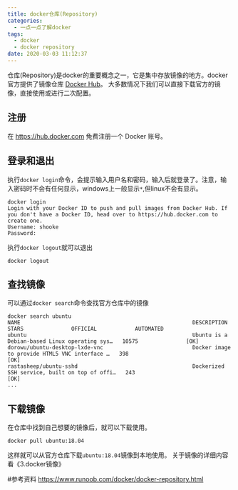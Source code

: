 ```yaml
---
title: docker仓库(Repository)
categories:
  - 一点一点了解docker
tags:
  - docker
  - docker repository
date: 2020-03-03 11:12:37
---
```

仓库(Repository)是docker的重要概念之一，它是集中存放镜像的地方。docker官方提供了镜像仓库  [Docker Hub](https://hub.docker.com/)。
大多数情况下我们可以直接下载官方的镜像，直接使用或进行二次配置。

<!-- more -->

## 注册
在 https://hub.docker.com 免费注册一个 Docker 账号。

## 登录和退出
执行`docker login`命令，会提示输入用户名和密码，输入后就登录了。注意，输入密码时不会有任何显示，windows上一般显示`*`,但linux不会有显示。
```
docker login
Login with your Docker ID to push and pull images from Docker Hub. If you don't have a Docker ID, head over to https://hub.docker.com to create one.
Username: shooke
Password: 
```
执行`docker logout`就可以退出
```
docker logout
```

## 查找镜像
可以通过`docker search`命令查找官方仓库中的镜像
```
docker search ubuntu
NAME                                                      DESCRIPTION                                     STARS               OFFICIAL            AUTOMATED
ubuntu                                                    Ubuntu is a Debian-based Linux operating sys…   10575               [OK]                
dorowu/ubuntu-desktop-lxde-vnc                            Docker image to provide HTML5 VNC interface …   398                                     [OK]
rastasheep/ubuntu-sshd                                    Dockerized SSH service, built on top of offi…   243                                     [OK]
...
```

## 下载镜像
在仓库中找到自己想要的镜像后，就可以下载使用。
```
docker pull ubuntu:18.04
```
这样就可以从官方仓库下载`ubuntu:18.04`镜像到本地使用。
关于镜像的详细内容看《3.docker镜像》

#参考资料
https://www.runoob.com/docker/docker-repository.html